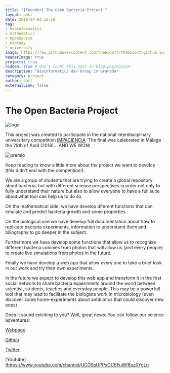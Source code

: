 ```yaml
---
title: "[Founder] The Open Bacteria Project "
layout: post
date: 2018-04-02 22:10
tag: 
- bioinformatics
- mathematics
- OpenSource
- biology
- university
image: https://raw.githubusercontent.com/thebooort/thebooort.github.io/master/assets/images/logo_bacteria.png
headerImage: true
projects: true
hidden: true # don't count this post in blog pagination
description: "Bioinformatics dev Group in Granada"
category: project
author: bart
externalLink: false
---
```



# The Open Bacteria Project 

![logo](https://raw.githubusercontent.com/thebooort/thebooort.github.io/master/assets/images/bacteria_banner.png)

This project was created to participate in the national interdisciplinary universitary competition [IMPACIENCIA](http://impaciencia.org).
The final was celebrated in Málaga the 28th of April (2018)... AND WE WON!

![premio](https://raw.githubusercontent.com/thebooort/thebooort.github.io/master/assets/images/premio.jpeg)


Keep reading to know a little more about the project we want to develop (this didn't end with the competition!).


 We are a group of students that are trying to create a global repository about bacteria, but with different science perspectives in order not only to fully understand their nature but also to allow everyone to have a full suite about what tool can help us to do so.

On the mathematical side, we have develop diferent functions that can emulate and predict bacteria growth and some properties.

On the biological one we have develop full documentation about how to replicate bacteria experiments, information to understand them and biliography to go deeper in the subject.

Furthermore we have develop some functions that allow us to recognise different bacteria colonies from photos that will allow us (and every people) to create live simulations from photos in the future.

Finally we have develop a web app that allow every one to take a brief look in our work and try their own experiments.

In the future we expect to develop this web app and transform it in the first social network to share bacteria experiments around the world between scientist, students, teaches and everyday people. This may be a powerfull tool that may lead to facilitate the biologists work in microbiology (even discover some home-experiments about antibiotics that could discover new ones)

Does it sound exiciting to you? Well, great news: You can follow our science adventures:

[Webpage](http://theopenbacteriaproject.github.io)

[Github](http://github.com/TheOpenBacteriaProject)

[Twitter](www.twitter.com/theopenbacteria)

[Youtube](https://www.youtube.com/channel/UCOSsUPPxOC6FuWf6oz0YgLg


